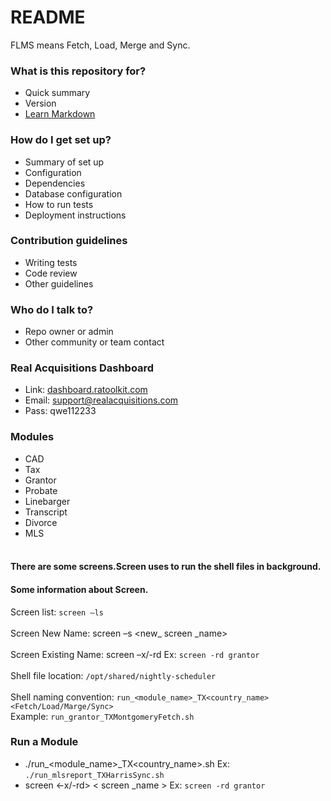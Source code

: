 # README #

FLMS means Fetch, Load, Merge and Sync.

### What is this repository for? ###

* Quick summary
* Version
* [Learn Markdown](https://bitbucket.org/tutorials/markdowndemo)

### How do I get set up? ###

* Summary of set up
* Configuration
* Dependencies
* Database configuration
* How to run tests
* Deployment instructions

### Contribution guidelines ###

* Writing tests
* Code review
* Other guidelines

### Who do I talk to? ###

* Repo owner or admin
* Other community or team contact

### Real Acquisitions Dashboard ###
- Link:  [dashboard.ratoolkit.com](http://dashboard.ratoolkit.com/)
- Email: support@realacquisitions.com
- Pass: qwe112233

### Modules ###
-	CAD
-	Tax
-	Grantor
-	Probate
-	Linebarger
-	Transcript
-	Divorce
-	MLS <br /> <br />
#### There are some screens.Screen uses to run the shell files in background. <br />
#### Some information about Screen. <br />
 Screen list: `screen –ls` <br />  
 Screen New Name: screen –s <new_ screen _name> <br />  
 Screen Existing Name: screen –x/-rd <screen _name>  Ex: `screen -rd grantor` <br />  
 Shell file location: `/opt/shared/nightly-scheduler` <br />  
 Shell naming convention: `run_<module_name>_TX<country_name><Fetch/Load/Marge/Sync>` <br /> 
 Example: `run_grantor_TXMontgomeryFetch.sh` <br />  

### Run a Module ###

*	./run_<module_name>_TX<country_name><FLMS>.sh
	Ex: `./run_mlsreport_TXHarrisSync.sh`
*	screen <-x/-rd> < screen _name >
	Ex: `screen -rd grantor`
	




